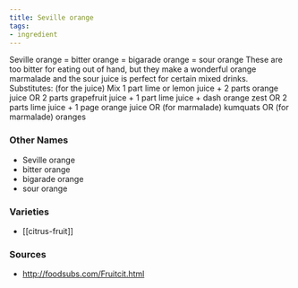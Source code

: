 ```yaml
---
title: Seville orange
tags:
- ingredient
---
```

Seville orange = bitter orange = bigarade orange = sour orange These are too bitter for eating out of hand, but they make a wonderful orange marmalade and the sour juice is perfect for certain mixed drinks. Substitutes: (for the juice) Mix 1 part lime or lemon juice + 2 parts orange juice OR 2 parts grapefruit juice + 1 part lime juice + dash orange zest OR 2 parts lime juice + 1 page orange juice OR (for marmalade) kumquats OR (for marmalade) oranges

### Other Names

* Seville orange
* bitter orange
* bigarade orange
* sour orange

### Varieties

* [[citrus-fruit]]

### Sources
* http://foodsubs.com/Fruitcit.html
